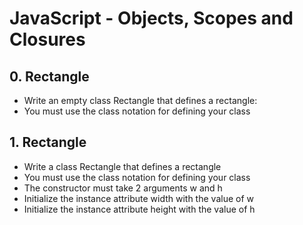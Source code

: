 # JavaScript - Objects, Scopes and Closures

## 0. Rectangle
- Write an empty class Rectangle that defines a rectangle:
- You must use the class notation for defining your class

## 1. Rectangle
- Write a class Rectangle that defines a rectangle
- You must use the class notation for defining your class
- The constructor must take 2 arguments w and h
- Initialize the instance attribute width with the value of w
- Initialize the instance attribute height with the value of h
